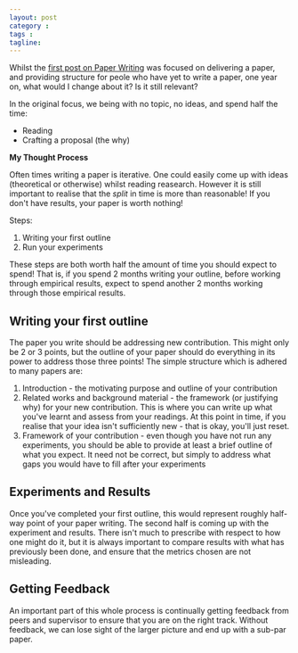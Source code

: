 ```yaml
---
layout: post
category : 
tags : 
tagline: 
---
```


Whilst the [first post on Paper Writing](http://chappers.github.io/web%20micro%20log/2016/12/12/paper-writing/) was focused on delivering a paper, and providing structure for peole who have yet to write a paper, one year on, what would I change about it? Is it still relevant?

In the original focus, we being with no topic, no ideas, and spend half the time:

*  Reading
*  Crafting a proposal (the why)

**My Thought Process**

Often times writing a paper is iterative. One could easily come up with ideas (theoretical or otherwise) whilst reading reasearch. However it is still important to realise that the _split_ in time is more than reasonable! If you don't have results, your paper is worth nothing!

Steps:

1.  Writing your first outline 
2.  Run your experiments

These steps are both worth half the amount of time you should expect to spend! That is, if you spend 2 months writing your outline, before working through empirical results, expect to spend another 2 months working through those empirical results. 

Writing your first outline
--------------------------

The paper you write should be addressing new contribution. This might only be 2 or 3 points, but the outline of your paper should do everything in its power to address those three points! The simple structure which is adhered to many papers are:

1.  Introduction - the motivating purpose and outline of your contribution
2.  Related works and background material - the framework (or justifying why) for your new contribution. This is where you can write up what you've learnt and assess from your readings. At this point in time, if you realise that your idea isn't sufficiently new - that is okay, you'll just reset.
3.  Framework of your contribution - even though you have not run any experiments, you should be able to provide at least a brief outline of what you expect. It need not be correct, but simply to address what gaps you would have to fill after your experiments

Experiments and Results
-----------------------

Once you've completed your first outline, this would represent roughly half-way point of your paper writing. The second half is coming up with the experiment and results. There isn't much to prescribe with respect to how one might do it, but it is always important to compare results with what has previously been done, and ensure that the metrics chosen are not misleading. 

Getting Feedback
----------------

An important part of this whole process is continually getting feedback from peers and supervisor to ensure that you are on the right track. Without feedback, we can lose sight of the larger picture and end up with a sub-par paper. 







